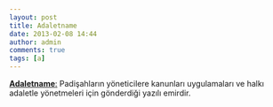 ```yaml
---
layout: post
title: Adaletname
date: 2013-02-08 14:44
author: admin
comments: true
tags: [a]
---
```

<strong><span style="text-decoration: underline;">Adaletname</span></strong><span style="text-decoration: underline;">:</span> Padişahların yöneticilere kanunları uygulamaları ve halkı adaletle yönetmeleri için gönderdiği yazılı emirdir.
